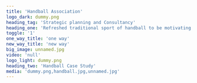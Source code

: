 ```yaml
---
title: 'Handball Association'
logo_dark: dummy.png
heading_tag: 'Strategic planning and Consultancy'
heading_one: 'Refreshed traditional sport of handball to be motivating and inspirational again'
toggle: '1'
one_way_title: 'one way'
new_way_title: 'new way'
big_image: unnamed.jpg
video: 'null'
logo_light: dummy.png
heading_two: 'Handball Case Study'
media: 'dummy.png,handball.jpg,unnamed.jpg'
---
```


